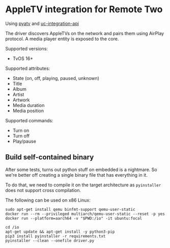 # AppleTV integration for Remote Two

Using [pyatv](https://github.com/postlund/pyatv) and [uc-integration-api](https://github.com/aitatoi/integration-python-library)

The driver discovers AppleTVs on the network and pairs them using AirPlay protocol. A media player entity is exposed to the core.

Supported versions:
- TvOS 16+

Supported attributes:
- State (on, off, playing, paused, unknown)
- Title
- Album
- Artist
- Artwork
- Media duration
- Media position

Supported commands:
- Turn on
- Turn off
- Play/pause


## Build self-contained binary

After some tests, turns out python stuff on embedded is a nightmare. So we're better off creating a single binary file that has everything in it.

To do that, we need to compile it on the target architecture as `pyinstaller` does not support cross compilation.

The following can be used on x86 Linux:

```
sudo apt-get install qemu binfmt-support qemu-user-static
docker run --rm --privileged multiarch/qemu-user-static --reset -p yes
docker run --platform=aarch64 -v "$PWD:/io" -it ubuntu:focal

cd /io
apt-get update && apt-get install -y python3-pip
pip3 install pyinstaller -r requirements.txt
pyinstaller --clean --onefile driver.py